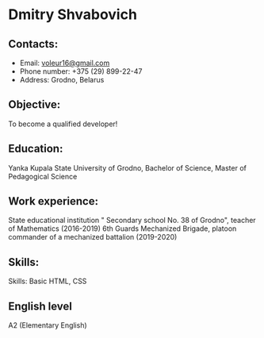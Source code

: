 # Dmitry Shvabovich
## Contacts:
* Email: voleur16@gmail.com
* Phone number: +375 (29) 899-22-47
* Address: Grodno, Belarus
## Objective:
To become a qualified developer!
## Education:
Yanka Kupala State University of Grodno, Bachelor of Science, Master of Pedagogical Science
## Work experience:
State educational institution " Secondary school No. 38 of Grodno", teacher of Mathematics (2016-2019)
6th Guards Mechanized Brigade, platoon commander of a mechanized battalion (2019-2020)
## Skills:
Skills: Basic HTML, CSS
## English level
A2 (Elementary English)